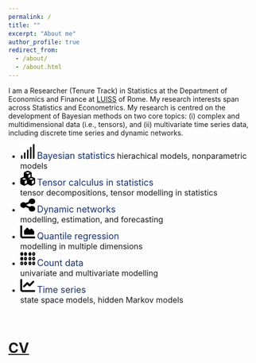 ```yaml
---
permalink: /
title: ""
excerpt: "About me"
author_profile: true
redirect_from: 
  - /about/
  - /about.html
---
```


I am a Researcher (Tenure Track) in Statistics at the Department of Economics and Finance at [LUISS](https://economiaefinanza.luiss.it) of Rome. My research interests span across Statistics and Econometrics. My research is centred on the development of Bayesian methods on two core topics: (i) complex and multidimensional data (i.e., tensors), and (ii) multivariate time series data, including discrete time series and dynamic networks.

* <img src="images/signal.svg" width="30" height="30">
  <font size="4" style="color:#18316F">Bayesian statistics</font>
  <font size="3">hierachical models, nonparametric models</font>

* <img src="images/cubes.svg" width="30" height="30">
  <font size="4" style="color:#18316F">Tensor calculus in statistics</font><br />
  <font size="3">tensor decompositions, tensor modelling in statistics</font>

* <img src="images/share-nodes.svg" width="30" height="30">
  <font size="4" style="color:#18316F">Dynamic networks</font><br />
  <font size="3">modelling, estimation, and forecasting</font>

* <img src="images/chart-area.svg" width="30" height="30">
  <font size="4" style="color:#18316F">Quantile regression</font><br/>
  <font size="3">modelling in multiple dimensions</font>

* <img src="images/braille.svg" width="30" height="30">
  <font size="4" style="color:#18316F">Count data</font><br/>
  <font size="3">univariate and multivariate modelling</font>
  
* <img src="images/chart-line.svg" width="30" height="30">
  <font size="4" style="color:#18316F">Time series</font><br/>
  <font size="3">state space models, hidden Markov models</font>


&nbsp;

<!-- [CV page](https://matteoiacopini.github.io/cv) -->

[CV](files/CV_IacopiniMatteo.pdf)
======


<!-- Create content & metadata
------
The structured data about a talk is used to generate the list of talks on the [Talks page](https://academicpages.github.io/talks), each [individual page](https://academicpages.github.io/talks/2012-03-01-talk-1) for specific talks, the talks section for the [CV page](https://academicpages.github.io/cv), and the [map of places you've given a talk](https://matteoiacopini.github.io/talkmap.html) (if you run this [python file](https://github.com/academicpages/academicpages.github.io/blob/master/talkmap.py) or [Jupyter notebook](https://github.com/academicpages/academicpages.github.io/blob/master/talkmap.ipynb), which creates the HTML for the map based on the contents of the _talks directory). -->